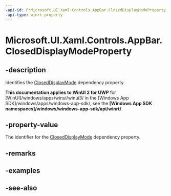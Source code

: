 ```yaml
---
-api-id: P:Microsoft.UI.Xaml.Controls.AppBar.ClosedDisplayModeProperty
-api-type: winrt property
---
```


<!-- Property syntax
public Windows.UI.Xaml.DependencyProperty ClosedDisplayModeProperty { get; }
-->

# Microsoft.UI.Xaml.Controls.AppBar.ClosedDisplayModeProperty

## -description
Identifies the [ClosedDisplayMode](appbar_closeddisplaymode.md) dependency property.

**This documentation applies to WinUI 2 for UWP** for [WinUI]/windows/apps/winui/winui3/ in the [Windows App SDK]/windows/apps/windows-app-sdk/, see the **[Windows App SDK namespaces]/windows/windows-app-sdk/api/winrt/**.

## -property-value
The identifier for the [ClosedDisplayMode](appbar_closeddisplaymode.md) dependency property.

## -remarks

## -examples

## -see-also
